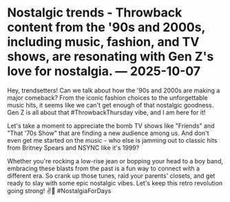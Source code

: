 # Nostalgic trends - Throwback content from the '90s and 2000s, including music, fashion, and TV shows, are resonating with Gen Z's love for nostalgia. — 2025-10-07

Hey, trendsetters! Can we talk about how the '90s and 2000s are making a major comeback? From the iconic fashion choices to the unforgettable music hits, it seems like we can't get enough of that nostalgic goodness. Gen Z is all about that #ThrowbackThursday vibe, and I am here for it!

Let's take a moment to appreciate the bomb TV shows like "Friends" and "That '70s Show" that are finding a new audience among us. And don't even get me started on the music - who else is jamming out to classic hits from Britney Spears and NSYNC like it's 1999?

Whether you're rocking a low-rise jean or bopping your head to a boy band, embracing these blasts from the past is a fun way to connect with a different era. So crank up those tunes, raid your parents' closets, and get ready to slay with some epic nostalgic vibes. Let's keep this retro revolution going strong! ✌️🌟 #NostalgiaForDays